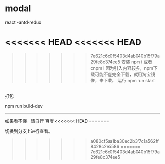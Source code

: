 # modal
react -antd-redux

<<<<<<< HEAD
<<<<<<< HEAD
=======
>>>>>>> 7e621c6c0f5403d4ab040b15f79a29fe8c374ee5
安装
npm i 或者cnpm i
因为引入内容较多，npm下载可能不能完全下载，就用淘宝镜像，来下载。
运行
npm run start
<br/>
打包<br/>

npm run build-dev 

<hr/>
如果看不懂，请自行
<a href='https://www.baidu.com' target="_blank" >百度</a>
<<<<<<< HEAD
=======

切换到分支上进行查看。
>>>>>>> a080cf5aa1ba30ec2b3f7c1a562ff8428c2e5586
=======
>>>>>>> 7e621c6c0f5403d4ab040b15f79a29fe8c374ee5
